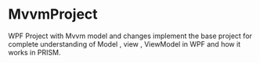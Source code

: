 # MvvmProject
WPF Project with Mvvm model and changes
implement the base project for complete understanding of Model , view , ViewModel in WPF and how it works in PRISM.
